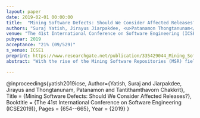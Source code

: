 ```yaml
---
layout: paper
date: 2019-02-01 00:00:00
title:  "Mining Software Defects: Should We Consider Affected Releases?"
authors: "Suraj Yatish, Jirayus Jiarpakdee, <u>Patanamon Thongtanunam</u>, Chakkrit Tantithamthavorn"
venue: "The 41st International Conference on Software Engineering (ICSE2019)"
pubyear: 2019
acceptance: "21% (09/529)"
s_venue: ICSE1
preprint: https://www.researchgate.net/publication/335429044_Mining_Software_Defects_Should_We_Consider_Affected_Releases
abstract: "With the rise of the Mining Software Repositories (MSR) field, defect datasets extracted from software repositories play a foundational role in many empirical studies related to software quality. At the core of defect data preparation is the identification of post-release defects. Prior studies leverage many heuristics (e.g., keywords and issue IDs) to identify post-release defects. However, such heuristic approach is based on several assumptions, which pose common threats to the validity of many studies. In this paper, we set out to investigate the nature of the difference of defect datasets generated by the heuristic approach and the realistic approach that leverages the earliest affected release that is realistically estimated by a software development team for a given defect. In addition, we investigate the impact of defect identification approaches on the predictive accuracy and the ranking of defective modules that are produced by defect models. Through a case study of defect datasets of 32 releases, we conclude that the heuristic approach has a large impact on both defect count datasets and binary defect datasets. On the other hand, the heuristic approach has a minimal impact on the predictive accuracy and the ranking of defective modules that are produced by defect count models and defect classification models. Our findings suggest that practitioners and researchers should not be too concerned about the predictive accuracy and the ranking of defective modules produced by defect models that are constructed using heuristic defect datasets."

---
```

@inproceedings{yatish2019icse,
	Author={Yatish, Suraj and Jiarpakdee, Jirayus and Thongtanunam, Patanamon and Tantithamthavorn Chakkrit},
	Title = {Mining Software Defects: Should We Consider Affected Releases?},
	Booktitle = {The 41st International Conference on Software Engineering (ICSE2019)},
	Pages = {654--665},
	Year = {2019}
}

